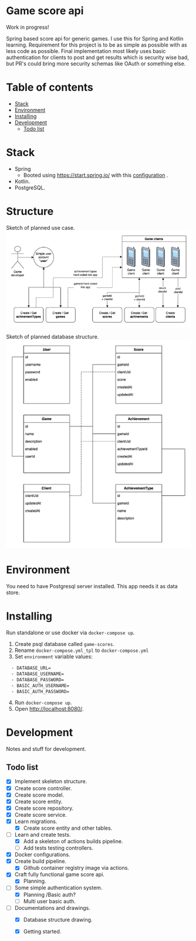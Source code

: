# Game score api

Work in progress!

Spring based score api for generic games. I use this for Spring and Kotlin learning. Requirement for this project is to
be as simple as possible with as less code as possible. Final implementation most likely uses basic authentication for
clients to post and get results which is security wise bad, but PR's could bring more security schemas like OAuth or
something else.


Table of contents
=================

* [Stack](#stack)
* [Environment](#environment)
* [Installing](#installing)
* [Development](#development)
    * [Todo list](#todo-list)

Stack
============

* Spring
    * Booted using https://start.spring.io/ with
      this [configuration](https://start.spring.io/#!type=gradle-project&language=kotlin&platformVersion=2.6.2&packaging=jar&jvmVersion=11&groupId=com.nitramite&artifactId=game-score-api&name=game-score-api&description=Generic%20game%20score%20api&packageName=com.nitramite.game-score-api&dependencies=flyway,data-jpa,web,postgresql)
      .
* Kotlin.
* PostgreSQL.

Structure
============
Sketch of planned use case.
![game-score-api-sequence-drawio](./doc/game-score-api-sequence.drawio.png)

Sketch of planned database structure.
![game-score-api-db-drawio](./doc/game-score-api-db.drawio.png)


Environment
============
You need to have Postgresql server installed. This app needs it as data store.


Installing
============
Run standalone or use docker via `docker-compose up`.

1. Create psql database called `game-scores`.
2. Rename `docker-compose.yml_tpl` to `docker-compose.yml`
3. Set `environment` variable values:

```
  - DATABASE_URL=
  - DATABASE_USERNAME=
  - DATABASE_PASSWORD=
  - BASIC_AUTH_USERNAME=
  - BASIC_AUTH_PASSWORD=
```

4. Run `docker-compose up`.
5. Open [http://localhost:8080/](http://localhost:8080/).


Development
============
Notes and stuff for development.

Todo list
-------

- [x] Implement skeleton structure.
- [x] Create score controller.
- [x] Create score model.
- [x] Create score entity.
- [x] Create score repository.
- [x] Create score service.
- [x] Learn migrations.
    - [x] Create score entity and other tables.
- [ ] Learn and create tests.
    - [x] Add a skeleton of actions builds pipeline.
    - [ ] Add tests testing controllers.
- [x] Docker configurations.
- [x] Create build pipeline.
    - [x] Github container registry image via actions.
- [x] Craft fully functional game score api.
    - [x] Planning.
- [ ] Some simple authentication system.
    - [x] Planning /Basic auth?
    - [ ] Multi user basic auth.
- [ ] Documentations and drawings.
    - [x] Database structure drawing.
    - [x] Getting started.
  